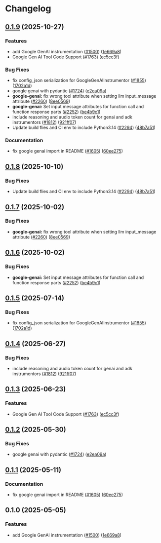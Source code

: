 # Changelog

## [0.1.9](https://github.com/dirkbrnd/openinference/compare/python-openinference-instrumentation-google-genai-v0.1.8...python-openinference-instrumentation-google-genai-v0.1.9) (2025-10-27)


### Features

* add Google GenAI instrumentation ([#1500](https://github.com/dirkbrnd/openinference/issues/1500)) ([1e669a8](https://github.com/dirkbrnd/openinference/commit/1e669a8af18bdfd8a0f92f716b49a7f6c105952a))
* Google Gen AI Tool Code Support ([#1763](https://github.com/dirkbrnd/openinference/issues/1763)) ([ec5cc3f](https://github.com/dirkbrnd/openinference/commit/ec5cc3f535cfb546f08506d18b93c373b494c7c2))


### Bug Fixes

* fix config_json serialization for GoogleGenAIInstrumentor ([#1855](https://github.com/dirkbrnd/openinference/issues/1855)) ([1702a1d](https://github.com/dirkbrnd/openinference/commit/1702a1d755d8ebc64fb3fa17e36579a6935d9dbd))
* google genai with pydantic ([#1724](https://github.com/dirkbrnd/openinference/issues/1724)) ([e2ea09a](https://github.com/dirkbrnd/openinference/commit/e2ea09a5395f47a5b60ec7961d22114293ebb4f1))
* **google-genai:** fix wrong tool attribute when setting llm input_message attribute ([#2260](https://github.com/dirkbrnd/openinference/issues/2260)) ([8ee0569](https://github.com/dirkbrnd/openinference/commit/8ee0569ae3e7bbf8c66f8bca2a34727d31cd007d))
* **google-genai:** Set input message attributes for function call and function response parts ([#2252](https://github.com/dirkbrnd/openinference/issues/2252)) ([be4b9c1](https://github.com/dirkbrnd/openinference/commit/be4b9c150f6a33a1ee394d19f7c8e7c7886fe307))
* include reasoning and audio token count for genai and adk instrumentors ([#1812](https://github.com/dirkbrnd/openinference/issues/1812)) ([921ff07](https://github.com/dirkbrnd/openinference/commit/921ff073e28ac2755b651dcdfac9ab3dbd673e70))
* Update build flies and CI env to include Python3.14  ([#2294](https://github.com/dirkbrnd/openinference/issues/2294)) ([48b7a51](https://github.com/dirkbrnd/openinference/commit/48b7a515cde2180f590a5a370a73d5ce1c73501d))


### Documentation

* fix google genai import in README ([#1605](https://github.com/dirkbrnd/openinference/issues/1605)) ([60ee275](https://github.com/dirkbrnd/openinference/commit/60ee2755fa99a68debbe5e9d84c25b92e99c5e31))

## [0.1.8](https://github.com/Arize-ai/openinference/compare/python-openinference-instrumentation-google-genai-v0.1.7...python-openinference-instrumentation-google-genai-v0.1.8) (2025-10-10)


### Bug Fixes

* Update build flies and CI env to include Python3.14  ([#2294](https://github.com/Arize-ai/openinference/issues/2294)) ([48b7a51](https://github.com/Arize-ai/openinference/commit/48b7a515cde2180f590a5a370a73d5ce1c73501d))

## [0.1.7](https://github.com/Arize-ai/openinference/compare/python-openinference-instrumentation-google-genai-v0.1.6...python-openinference-instrumentation-google-genai-v0.1.7) (2025-10-02)


### Bug Fixes

* **google-genai:** fix wrong tool attribute when setting llm input_message attribute ([#2260](https://github.com/Arize-ai/openinference/issues/2260)) ([8ee0569](https://github.com/Arize-ai/openinference/commit/8ee0569ae3e7bbf8c66f8bca2a34727d31cd007d))

## [0.1.6](https://github.com/Arize-ai/openinference/compare/python-openinference-instrumentation-google-genai-v0.1.5...python-openinference-instrumentation-google-genai-v0.1.6) (2025-10-02)


### Bug Fixes

* **google-genai:** Set input message attributes for function call and function response parts ([#2252](https://github.com/Arize-ai/openinference/issues/2252)) ([be4b9c1](https://github.com/Arize-ai/openinference/commit/be4b9c150f6a33a1ee394d19f7c8e7c7886fe307))

## [0.1.5](https://github.com/Arize-ai/openinference/compare/python-openinference-instrumentation-google-genai-v0.1.4...python-openinference-instrumentation-google-genai-v0.1.5) (2025-07-14)


### Bug Fixes

* fix config_json serialization for GoogleGenAIInstrumentor ([#1855](https://github.com/Arize-ai/openinference/issues/1855)) ([1702a1d](https://github.com/Arize-ai/openinference/commit/1702a1d755d8ebc64fb3fa17e36579a6935d9dbd))

## [0.1.4](https://github.com/Arize-ai/openinference/compare/python-openinference-instrumentation-google-genai-v0.1.3...python-openinference-instrumentation-google-genai-v0.1.4) (2025-06-27)


### Bug Fixes

* include reasoning and audio token count for genai and adk instrumentors ([#1812](https://github.com/Arize-ai/openinference/issues/1812)) ([921ff07](https://github.com/Arize-ai/openinference/commit/921ff073e28ac2755b651dcdfac9ab3dbd673e70))

## [0.1.3](https://github.com/Arize-ai/openinference/compare/python-openinference-instrumentation-google-genai-v0.1.2...python-openinference-instrumentation-google-genai-v0.1.3) (2025-06-23)


### Features

* Google Gen AI Tool Code Support ([#1763](https://github.com/Arize-ai/openinference/issues/1763)) ([ec5cc3f](https://github.com/Arize-ai/openinference/commit/ec5cc3f535cfb546f08506d18b93c373b494c7c2))

## [0.1.2](https://github.com/Arize-ai/openinference/compare/python-openinference-instrumentation-google-genai-v0.1.1...python-openinference-instrumentation-google-genai-v0.1.2) (2025-05-30)


### Bug Fixes

* google genai with pydantic ([#1724](https://github.com/Arize-ai/openinference/issues/1724)) ([e2ea09a](https://github.com/Arize-ai/openinference/commit/e2ea09a5395f47a5b60ec7961d22114293ebb4f1))

## [0.1.1](https://github.com/Arize-ai/openinference/compare/python-openinference-instrumentation-google-genai-v0.1.0...python-openinference-instrumentation-google-genai-v0.1.1) (2025-05-11)


### Documentation

* fix google genai import in README ([#1605](https://github.com/Arize-ai/openinference/issues/1605)) ([60ee275](https://github.com/Arize-ai/openinference/commit/60ee2755fa99a68debbe5e9d84c25b92e99c5e31))

## 0.1.0 (2025-05-05)


### Features

* add Google GenAI instrumentation ([#1500](https://github.com/Arize-ai/openinference/issues/1500)) ([1e669a8](https://github.com/Arize-ai/openinference/commit/1e669a8af18bdfd8a0f92f716b49a7f6c105952a))
